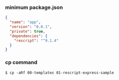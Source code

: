 ### minimum package.json

```json
{
  "name": "app",
  "version": "0.0.1",
  "private": true,
  "dependencies": {
    "rescript": "^9.1.4"
  }
}
```

### cp command

```
$ cp -aRf 00-templates 01-rescript-express-sample
```
